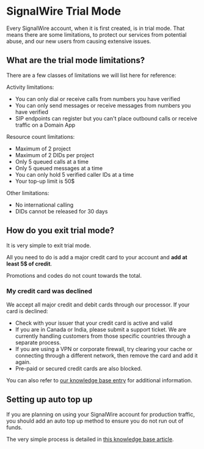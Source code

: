 # SignalWire Trial Mode

Every SignalWire account, when it is first created, is in trial mode. That means there are some limitations, to protect our services from potential abuse, and our new users from causing extensive issues.

## What are the trial mode limitations?

There are a few classes of limitations we will list here for reference:

Activity limitations:
- You can only dial or receive calls from numbers you have verified
- You can only send messages or receive messages from numbers you have verified
- SIP endpoints can register but you can't place outbound calls or receive traffic on a Domain App

Resource count limitations:
- Maximum of 2 project
- Maximum of 2 DIDs per project
- Only 5 queued calls at a time
- Only 5 queued messages at a time
- You can only hold 5 verified caller IDs at a time
- Your top-up limit is 50$

Other limitations:
- No international calling
- DIDs cannot be released for 30 days

## How do you exit trial mode?

It is very simple to exit trial mode.

All you need to do is add a major credit card to your account and **add at least 5$ of credit**.

Promotions and codes do not count towards the total.

### My credit card was declined

We accept all major credit and debit cards through our processor.
If your card is declined:

- Check with your issuer that your credit card is active and valid
- If you are in Canada or India, please submit a support ticket. We are currently handling customers from those specific countries through a separate process.
- If you are using a VPN or corporate firewall, try clearing your cache or connecting through a different network, then remove the card and add it again.
- Pre-paid or secured credit cards are also blocked.

You can also refer to [our knowledge base entry](https://signalwire.force.com/help/s/article/Credit-Card-Rejected-When-Topping-Up-Account) for additional information.

## Setting up auto top up

If you are planning on using your SignalWire account for production traffic, you should add an auto top up method to ensure you do not run out of funds.

The very simple process is detailed in [this knowledge base article](https://signalwire.force.com/help/s/article/How-To-Set-Up-Auto-Top-Up).
